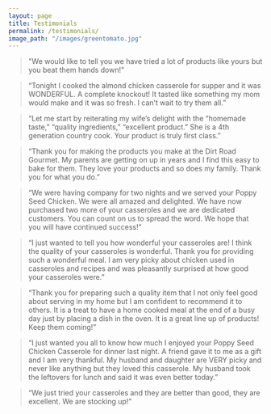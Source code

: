 ```yaml
---
layout: page
title: Testimonials
permalink: /testimonials/
image_path: "/images/greentomato.jpg"
---
```

>"We would like to tell you we have tried a lot of products like yours but you beat them hands down!"

>“Tonight I cooked the almond chicken casserole for supper and it was WONDERFUL. A complete knockout! It tasted like something my mom would make and it was so fresh. I can’t wait to try them all.”

>“Let me start by reiterating my wife’s delight with the “homemade taste,” “quality ingredients,” “excellent product.” She is a 4th generation country cook. Your product is truly first class.”

>“Thank you for making the products you make at the Dirt Road Gourmet. My parents are getting on up in years and I find this easy to bake for them. They love your products and so does my family. Thank you for what you do.”

>“We were having company for two nights and we served your Poppy Seed Chicken. We were all amazed and delighted. We have now purchased two more of your casseroles and we are dedicated customers. You can count on us to spread the word. We hope that you will have continued success!”

>“I just wanted to tell you how wonderful your casseroles are! I think the quality of your casseroles is wonderful. Thank you for providing such a wonderful meal. I am very picky about chicken used in casseroles and recipes and was pleasantly surprised at how good your casseroles were.”

>“Thank you for preparing such a quality item that I not only feel good about serving in my home but I am confident to recommend it to others. It is a treat to have a home cooked meal at the end of a busy day just by placing a dish in the oven. It is a great line up of products! Keep them coming!”

>“I just wanted you all to know how much I enjoyed your Poppy Seed Chicken Casserole for dinner last night. A friend gave it to me as a gift and I am very thankful. My husband and daughter are VERY picky and never like anything but they loved this casserole. My husband took the leftovers for lunch and said it was even better today.”

>“We just tried your casseroles and they are better than good, they are excellent. We are stocking up!”
